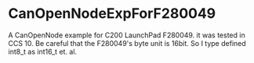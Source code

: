 # CanOpenNodeExpForF280049
A CanOpenNode example for C200 LaunchPad F280049.
it was tested in CCS 10. Be careful that the F280049's byte unit is 16bit. So I type defined int8_t as int16_t et. al.
